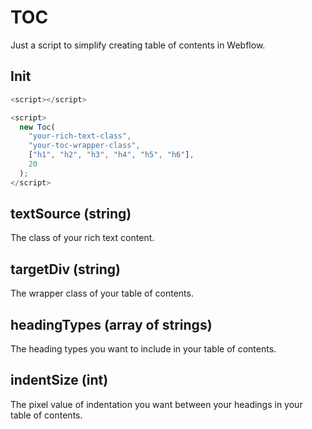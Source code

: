 # TOC

Just a script to simplify creating table of contents in Webflow.

## Init

```javascript
<script></script>

<script>
  new Toc(
    "your-rich-text-class",
    "your-toc-wrapper-class",
    ["h1", "h2", "h3", "h4", "h5", "h6"],
    20
  );
</script>
```

## textSource (string)

The class of your rich text content.

## targetDiv (string)

The wrapper class of your table of contents.

## headingTypes (array of strings)

The heading types you want to include in your table of contents.

## indentSize (int)

The pixel value of indentation you want between your headings in your table of contents.
